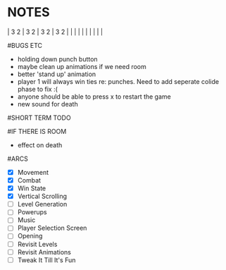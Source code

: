 NOTES
=====

|  3 2  |  3 2  |  3 2  |  3 2  |
|   |   |   |   |   |   |   |   |

#BUGS ETC
- holding down punch button
- maybe clean up animations if we need room
- better 'stand up' animation
- player 1 will always win ties re: punches. Need to add seperate colide phase to fix :(
- anyone should be able to press x to restart the game
- new sound for death

#SHORT TERM TODO 

#IF THERE IS ROOM
- effect on death

#ARCS
- [x] Movement
- [x] Combat
- [x] Win State
- [x] Vertical Scrolling
- [ ] Level Generation
- [ ] Powerups
- [ ] Music
- [ ] Player Selection Screen
- [ ] Opening
- [ ] Revisit Levels
- [ ] Revisit Animations
- [ ] Tweak It Till It's Fun
